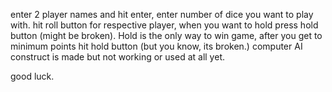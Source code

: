 enter 2 player names and hit enter, enter number of dice you want to play with.
hit roll button for respective player, when you want to hold press hold button (might be broken).
Hold is the only way to win game, after you get to minimum points hit hold button (but you know, its broken.)
computer AI construct is made but not working or used at all yet.

good luck.

